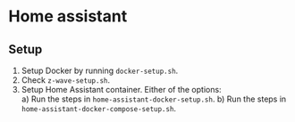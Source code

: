 # Home assistant

## Setup
1. Setup Docker by running `docker-setup.sh`.
2. Check `z-wave-setup.sh`.
3. Setup Home Assistant container. Either of the options:   
    a) Run the steps in `home-assistant-docker-setup.sh`.
    b) Run the steps in `home-assistant-docker-compose-setup.sh`.

